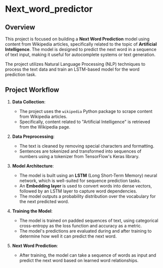 # Next_word_predictor

## Overview
This project is focused on building a **Next Word Prediction** model using content from Wikipedia articles, specifically related to the topic of **Artificial Intelligence**. The model is designed to predict the next word in a sequence of text input, making it useful for autocomplete systems or text generation.

The project utilizes Natural Language Processing (NLP) techniques to process the text data and train an LSTM-based model for the word prediction task.

## Project Workflow

1. **Data Collection**: 
   - The project uses the `wikipedia` Python package to scrape content from Wikipedia articles.
   - Specifically, content related to "Artificial Intelligence" is retrieved from the Wikipedia page.

2. **Data Preprocessing**:
   - The text is cleaned by removing special characters and formatting.
   - Sentences are tokenized and transformed into sequences of numbers using a tokenizer from TensorFlow's Keras library.

3. **Model Architecture**:
   - The model is built using an **LSTM** (Long Short-Term Memory) neural network, which is well-suited for sequence prediction tasks.
   - An **Embedding layer** is used to convert words into dense vectors, followed by an LSTM layer to capture word dependencies.
   - The model outputs a probability distribution over the vocabulary for the next predicted word.

4. **Training the Model**:
   - The model is trained on padded sequences of text, using categorical cross-entropy as the loss function and accuracy as a metric.
   - The model's predictions are evaluated during and after training to determine how well it can predict the next word.

5. **Next Word Prediction**:
   - After training, the model can take a sequence of words as input and predict the next word based on learned word relationships.
